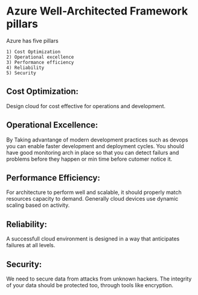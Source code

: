 # Azure Well-Architected Framework pillars

Azure has five pillars

	1) Cost Optimization
	2) Operational excellence
	3) Performance efficiency
	4) Reliability
	5) Security

Cost Optimization:
------------------
Design cloud for cost effective for operations and development.

Operational Excellence:
--------------------
By Taking advantange of modern development practices such as devops you can enable faster development and deployment cycles. You should have good monitoring arch in place so that you can detect failurs and problems before they happen or min time before cutomer notice it.

Performance Efficiency:
-----------------------
For architecture to perform well and scalable, it should properly match resources capacity to demand. Generally cloud devices use dynamic scaling based on activity.

Reliability:
------------
A successfull cloud environment is designed in a way that anticipates failures at all levels.

Security:
--------
We need to secure data from attacks from unknown hackers. The integrity of your data should be protected too, through tools like encryption.
